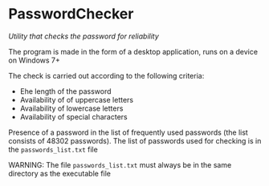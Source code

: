 # PasswordChecker
*Utility that checks the password for reliability*

The program is made in the form of a desktop application, runs on a device on Windows 7+

The check is carried out according to the following criteria:
- Еhe length of the password
- Availability of  of uppercase letters
- Availability of lowercase letters
- Availability of special characters

Presence of a password in the list of frequently used passwords (the list consists of 48302 passwords).
The list of passwords used for checking is in the `passwords_list.txt` file

WARNING:
	The file `passwords_list.txt` must always be in the same directory as the executable file
